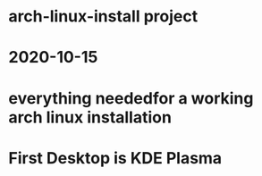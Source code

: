 # arch-linux-install project
# 2020-10-15
# everything neededfor a working arch linux installation
# First Desktop is KDE Plasma
